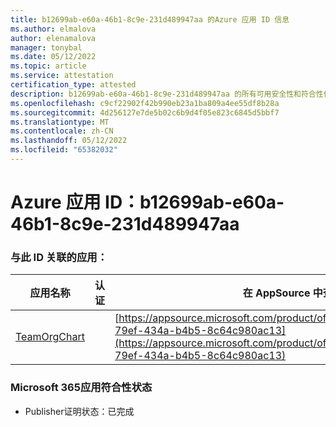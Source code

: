 ```yaml
---
title: b12699ab-e60a-46b1-8c9e-231d489947aa 的Azure 应用 ID 信息
ms.author: elmalova
author: elenamalova
manager: tonybal
ms.date: 05/12/2022
ms.topic: article
ms.service: attestation
certification_type: attested
description: b12699ab-e60a-46b1-8c9e-231d489947aa 的所有可用安全性和符合性信息。
ms.openlocfilehash: c9cf22902f42b990eb23a1ba809a4ee55df8b28a
ms.sourcegitcommit: 4d256127e7de5b02c6b9d4f05e823c6845d5bbf7
ms.translationtype: MT
ms.contentlocale: zh-CN
ms.lasthandoff: 05/12/2022
ms.locfileid: "65382032"
---
```

# <a name="azure-app-id-b12699ab-e60a-46b1-8c9e-231d489947aa"></a>Azure 应用 ID：b12699ab-e60a-46b1-8c9e-231d489947aa


### <a name="apps-associated-with-this-id"></a>与此 ID 关联的应用：
| **应用名称** | **认证** | **在 AppSource 中查看** |
|--------------|---------------|-----------------------|
| [TeamOrgChart](../forward/teamorgchart.66763c6e-79ef-434a-b4b5-8c64c980ac13.md) |  | [https://appsource.microsoft.com/product/office/teamorgchart.66763c6e-79ef-434a-b4b5-8c64c980ac13](https://appsource.microsoft.com/product/office/teamorgchart.66763c6e-79ef-434a-b4b5-8c64c980ac13) |

### <a name="microsoft-365-app-compliance-status"></a>Microsoft 365应用符合性状态
- Publisher证明状态：已完成
